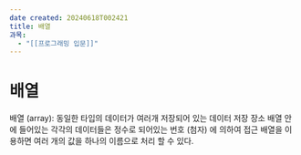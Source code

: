 ```yaml
---
date created: 20240618T002421
title: 배열
과목:
  - "[[프로그래밍 입문]]"
---
```


# 배열

배열 (array): 동일한 타입의 데이터가 여러개 저장되어 있는 데이터 저장 장소
배열 안에 들어있는 각각의 데이터들은 정수로 되어있는 번호 (첨자) 에 의하여 접근 배열을 이용하면 여러 개의 값을 하나의 이름으로 처리 할 수 있다.
